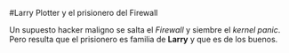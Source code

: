 
#Larry Plotter y el prisionero del Firewall

Un supuesto hacker maligno se salta el *Firewall* y siembre el *kernel panic*.
Pero resulta que el prisionero es familia de **Larry** y que es de los buenos.